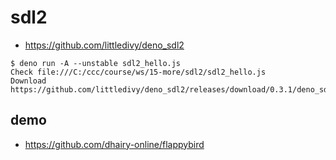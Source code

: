# sdl2

* https://github.com/littledivy/deno_sdl2

```
$ deno run -A --unstable sdl2_hello.js
Check file:///C:/ccc/course/ws/15-more/sdl2/sdl2_hello.js
Download https://github.com/littledivy/deno_sdl2/releases/download/0.3.1/deno_sdl2.dll
```


## demo

* https://github.com/dhairy-online/flappybird
